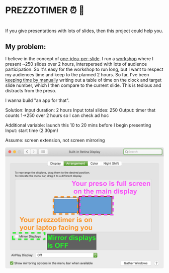 # PREZZOTIMER ⏰ 🤔
# 

If you give presentations with lots of slides, then this project could help you.

## My problem:
I believe in the concept of [one-idea-per-slide](https://www.youtube.com/shorts/qKDvUO-hK5s). I run a [workshop](https://lu.ma/nascent) where I present ~250 slides over 2 hours, interspersed with lots of audience participation. So it's easy for the workshop to run long, but I want to respect my audiences time and keep to the planned 2 hours. So far, I've been [keeping time by manually](IMG_0532.jpeg) writing out a table of time on the clock and target slide number, which I then compare to the current slide. This is tedious and distracts from the preso. 

I wanna build "an app for that".


Solution:
Input duration: 2 hours
Input total slides: 250
Output: timer that counts 1->250 over 2 hours so I can check ad hoc

Additional variable: launch this 10 to 20 mins before I begin presenting
Input: start time (2.30pm)

Assume: screen extension, not screen mirroring

![Mac External Displays Arrangement](Mac-External-Displays-Arrangment.jpg)


